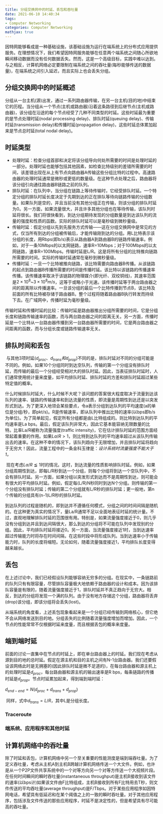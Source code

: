 ```yaml
---
title: 分组交换网中的时延、丢包和吞吐量
date: 2021-06-10 14:40:34
tags:
- Computer Networking
categories: Computer Networking
mathjax: true
---
```


​		因特网能够看成是一种基础设施，该基础设施为运行在端系统上的分布式应用提供服务。在理想情况下，我们希望因特网服务能够在任意两个端系统之间随心所欲地瞬间移动数据而没有任何数据丢失。然而，这是一个高级目标，实践中难以达到。与之相反，计算机网络必定要限制在端系统之间的吞吐量(每秒能够传送的数据量)，在端系统之间引入延迟，而且实际上也会丢失分组。

 <!-- more --> 

## 分组交换网中的时延概述

​		分组从一台主机(源)出发，通过一系列路由器传输，在另一台主机(目的地)中结束它的历程。当分组从一个节点(主机或路由器)沿着这条路径到后继节点(主机或路由器)，该分组在沿途的每个节点经受了几种不同类型的时延。这些时延最为重要的是节点处理时延(nodal processing delay)、排队时延(queuing delay)、传输时延(transmission delay)和传播时延(propagation delay)，这些时延总体累加起来是节点总时延(total nodal delay)。

## 时延类型

* 处理时延：检查分组首部和决定将该分组导向何处所需要的时间是处理时延的一部分。处理时延也能够包括其他因素，如检查比特级别的差错所需要的时间，该差错出现在从上有节点向路由器A传输这些分组比特的过程中。高速路由器的处理时延通常是微秒或更低的数量级。在这种节点处理之后，路由器将该分组引向通往路由器B链路之前的队列。
* 排队时延：在队列中，当分组在链路上等待传输时，它经受排队时延。一个特定分组的排队时延长度决定于先期到达的正在排队等待向链路传输的分组数量。如果队列是空的，并且当前没有其他分组正在传输，则该分组的排队时延为0。另一方面，如果流量很大，并且许多其他分组也在等待传输，该队列时延将很长。我们将很快看到，到达分组期待发现的分组数量是到达该队列的流量的强度和性质的函数。实际的排队时延可以是毫秒级到微秒量级。
* 传输时延：假定分组以先到先服务方式传输——这在分组交换网中是常见的方式，仅当所有到达的分组被传输后，才能传输刚到达的分组。用L比特表示该分组的长度，用Rbps(即b/s)表示从路由器A到路由器B的链路传输速率。例如，对于一条10Mbps的以太网链路，速率R=10Mbps；对于100Mbps的以太网链路，速率R=100Mbps。传输时延是L/R。这是将所有分组的比特推向链路所需要的时间。实际的传输时延通常在毫秒到微秒量级。
* 传播时延：一旦一个比特被推向链路，该比特需要向路由器B传播。从该链路的起点到路由器B传播所需要的时间是传播时延。该比特以该链路的传播速率传播。该传播速率取决于该链路的物理媒介(即光纤、双绞铜线)，其速率范围是$2\times 10^8$~$3\times10^8m/s$，这等于或略小于光速。该传播时延等于两台路由器之间的距离除以传播速率。一旦该分组的最后一个比特传播到节点B，该比特及前面的所有比特被存储于路由器B。整个过程将随着路由器B执行转发而持续下去。在广域网中，传播时延为毫秒量级。

传输时延和传播时延的比较：传输时延是路由器推出分组所需要的时间，它是分组长度和链路传输速率的函数，而与两台路由器之间的距离无关。另一方面，传播时延是一个比特从一台路由器传播到另一台路由器所需要的时间，它是两台路由器之间距离的函数，而与分组长度或链路传输速率无关。

## 排队时间和丢包

​		与其他3项时延($d_{proc}、d_{trans}和d_{prop}$)不同的是，排队时延对不同的分组可能是不同的。例如，如果10个分组同时到达空队列，传输的第一个分组没有排队时延，而传输的最后一个分组经受相对大的排队时延。因此，当表征排队时延时，人们通常使用统计量来度量，如平均排队时延、排队时延的方差和排队时延超过某些特定值的概率。

​		什么时候排队时延大，什么时候不大呢？该问题的答案很大程度取决于流量到达该队列的速率、链路的传输速率和到达流量的性质，即流量是周期性到达还是以突发形式到达。为了更深入地领会某些要点，令a表示分组到达队列的平均速度(a的单位是分组/秒，即pkt/s)。R是传输速率，即从队列中推出比特的速率(以bps即b/s为单位)。为了简单起见，假定所有分组都是由L比特组成的。则比特到达队列的平均速率是La bps。最后，假定该队列非常大，因此它基本能容纳无限数量的比特。比率La/R被称为流量强度(traffic intensity)，它在估计排队时延的范围方面经常起着重要的作用。如果$La/R>1$，则比特到达队列的平均速率超过从该队列传输出去的速率。在这种不幸的情况下，该队列趋向于无限增加，并且排队时延将趋向于无穷大！因此，流量工程中的一条金科玉律是：*设计系统时流量强度不能大于1。*

​		现在考虑$La/R\leqq 1$时的情况。这时，到达流量的性质影响排队时延。例如，如果分组周期性到达，即每L/R秒到达一个分组，则每个分组将到达一个空队列中，不会有排队时延。另一方面，如果分组以突发形式到达而不是周期性到达，则可能会有很大的平均排队时延。例如，假定每(L/R)N秒同时到达N个分组。则传输的第一个分组没有排队时延；传输的第二个分组就有L/R秒的排队时延；更一般地，第n个传输的分组具有(n-1)L/R秒的排队时延。

​		到达队列的过程是随机的，即到达并不遵循任何模式，分组之间的时间间隔是随机的。在这种更为真实的情况下，量La/R通常不足以全面地表征时延的统计量。不过，直观地理解排队时延的范围很有用。特别是，如果流量强度接近于0，则几乎没有分组到达并且到达间隔很大，那么到达的分组将不可能在队列中发现别的分组。因此，平均排队时延将接近0。另一方面，当流量强度接近1时，当到达速率超过传输能力时将存在时间间隔，在这些时段中将形成队列。当到达速率小于传输能力时，队列的长度将缩短。无论如何，随着流量强度接近1，平均排队长度变得越来越长。

## 丢包

​		在上述讨论中，我们已经假设队列能够容纳无穷多的分组。在现实中，一条链路前的队列只有有限容量，尽管排队容量极大地依赖于路由器的设计和成本。因为该排队容量是有限的，随着流量强度接近于1，排队时延并不真正趋向于无穷大。相反，到达的分组将发现一个满的队列。由于没有地方存储这个分组，路由器将丢弃(drop)该分组，即该分组将会丢失(lost)。

​		从端系统的角度看，上述丢包现象看起来是一个分组已经传输到网络核心，但它绝不会从网络发送到目的地。分组丢失的比例随着流量强度增加而增加。因此，一个节点的性能常常不仅根据时延来度量，而且根据丢包的概率来度量。

## 端到端时延

​		前面的讨论一直集中在节点的时延上，即在单台路由器上的时延。我们现在考虑从源到目的地的总时延。假定在源主机和目的主机之间有N-1台路由器。我们还要假设该网络此时是无拥塞的(因此排队时延是微不足道的)，在每台路由器和源主机上的处理时延是$d_{proc}$，每台路由器和源主机的输出速率是R bps，每条链路的传播时延是$d_{prop}$。节点时延累加起来，得到端到端时延：

$d_{end-end}=N(d_{proc}+d_{trans}+d_{prop})$

​		同样，式中$d_{trans}=L/R$，其中L是分组长度。

### Traceroute

### 端系统、应用程序和其他时延

## 计算机网络中的吞吐量

​		除了时延和丢包，计算机网络中另一个至关重要的性能测度是端到端吞吐量。为了定义吞吐量，考虑从主机A到主机B跨越计算机网络传送一个大文件。例如，也许是从一个P2P文件共享系统中的一个对等方向另一个对等方传送一个大视频片段。在任何时间瞬间的瞬时吞吐量(instantaneous throughput)是主机B接收到该文件的速率(以bps计)如果该文件由F比特组成，主机B接收到所有F比特用去T秒，则文件传送的平均吞吐量(average throughput)是F/Tbps。对于某些应用程序如因特网电话，希望具有低延迟和在某个阈值之上的一致的瞬时吞吐量。对于其他应用程序，包括涉及文件传送的那些应用程序，时延不是决定性的，但是希望具有尽可能高的吞吐量。

